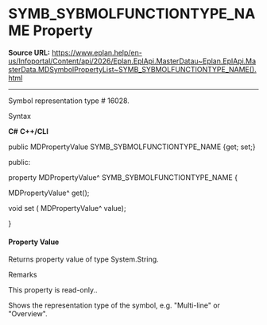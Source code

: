 # SYMB_SYBMOLFUNCTIONTYPE_NAME Property

**Source URL:** https://www.eplan.help/en-us/Infoportal/Content/api/2026/Eplan.EplApi.MasterDatau~Eplan.EplApi.MasterData.MDSymbolPropertyList~SYMB_SYBMOLFUNCTIONTYPE_NAME().html

---

Symbol representation type # 16028.

Syntax

**C#**
**C++/CLI**


public MDPropertyValue SYMB_SYBMOLFUNCTIONTYPE_NAME {get; set;}

public:

property MDPropertyValue^ SYMB_SYBMOLFUNCTIONTYPE_NAME {

   MDPropertyValue^ get();

   void set (    MDPropertyValue^ value);

}


#### Property Value

Returns property value of type System.String.

Remarks

This property is read-only..

Shows the representation type of the symbol, e.g. "Multi-line" or "Overview".
